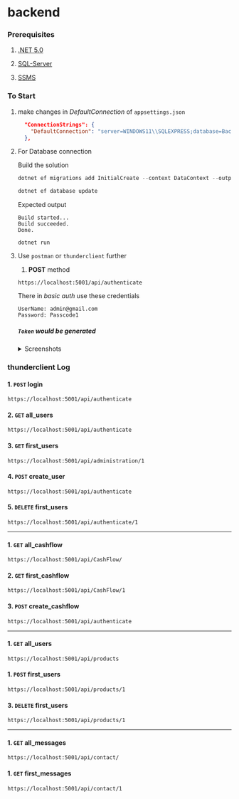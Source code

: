 # backend

### Prerequisites

1. [.NET 5.0](https://dotnet.microsoft.com/en-us/download/dotnet/5.0#:~:text=May%2010%2C%202022-,Build%20apps%20%2D%20SDK,-Tooltip%3A%20Do%20you)

2. [SQL-Server](https://docs.microsoft.com/en-us/sql/ssms/download-sql-server-management-studio-ssms?view=sql-server-ver16#:~:text=Free%20Download%20for%20SQL%20Server%20Management%20Studio%20(SSMS)%2018.12.1)

3. [SSMS](https://www.microsoft.com/en-in/sql-server/sql-server-downloads#:~:text=Download%20now-,Express,-SQL%20Server%202019)

### To Start 

1. make changes in *DefaultConnection* of `appsettings.json` 
    ```json
      "ConnectionStrings": {
        "DefaultConnection": "server=WINDOWS11\\SQLEXPRESS;database=Backend;trusted_connection=true;"
      },
    ```

2. For Database connection 

    Build the solution

    ```powershell
    dotnet ef migrations add InitialCreate --context DataContext --output-dir Migrations
    ```

    ```powershell
    dotnet ef database update
    ```

    Expected output

    ```output
    Build started...
    Build succeeded.
    Done.
    ```

    ```             
    dotnet run
    ```

3. Use `postman` or `thunderclient` further
    
    1. **POST** method
    
    ```
    https://localhost:5001/api/authenticate
    ```

    There in *basic auth* use these credentials

    ```http
    UserName: admin@gmail.com
    Password: Passcode1
    ```

    ##### `Token` would be generated

    <details>
    <summary>Screenshots</summary>
    <img  src="https://user-images.githubusercontent.com/76637730/185432139-1499ed0d-742e-49b5-871c-08b974b9127e.png"> <br>       
    Response <br> 
    <img  src="https://user-images.githubusercontent.com/76637730/185439279-51db7471-c966-4dcb-bfb0-5f64e4cb1eac.png"> 
    </details>

### thunderclient Log

  #### 1. `POST` login
```
https://localhost:5001/api/authenticate
```

  #### 2. `GET` all_users
```
https://localhost:5001/api/authenticate
```

  #### 3. `GET` first_users
```
https://localhost:5001/api/administration/1
```

  #### 4. `POST` create_user
```
https://localhost:5001/api/authenticate
```

  #### 5. `DELETE` first_users
```
https://localhost:5001/api/authenticate/1
```

---

  #### 1. `GET` all_cashflow
```
https://localhost:5001/api/CashFlow/
```

  #### 2. `GET` first_cashflow
```
https://localhost:5001/api/CashFlow/1
```

  #### 3. `POST` create_cashflow
```
https://localhost:5001/api/authenticate
```

---

  #### 1. `GET` all_users
```
https://localhost:5001/api/products
```

  #### 1. `POST` first_users
```
https://localhost:5001/api/products/1
```

  #### 3. `DELETE` first_users
```
https://localhost:5001/api/products/1
```

---

  #### 1. `GET` all_messages
```
https://localhost:5001/api/contact/
```

  #### 1. `GET` first_messages
```
https://localhost:5001/api/contact/1
```